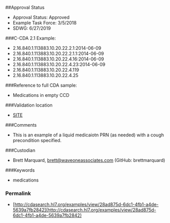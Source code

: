 ##Approval Status 

* Approval Status: Approved
* Example Task Force: 3/5/2018
* SDWG: 6/27/2019
 
###C-CDA 2.1 Example:

* 2.16.840.1.113883.10.20.22.2.1:2014-06-09
* 2.16.840.1.113883.10.20.22.2.1.1:2014-06-09
* 2.16.840.1.113883.10.20.22.4.16:2014-06-09
* 2.16.840.1.113883.10.20.22.4.23:2014-06-09
* 2.16.840.1.113883.10.20.22.4.119
* 2.16.840.1.113883.10.20.22.4.25


###Reference to full CDA sample:
* Medications in empty CCD


###Validation location

* [SITE](https://sitenv.org/sandbox-ccda/ccda-validator)


###Comments

* This is an example of a liquid medicaiotn PRN (as needed) with a cough precondition specified.  

###Custodian

* Brett Marquard, brett@waveoneassociates.com (GitHub: brettmarquard)

###Keywords

* medications


### Permalink 

* [http://cdasearch.hl7.org/examples/view/28ad875d-6dc1-4fb1-a4de-5639a7fb2842](http://cdasearch.hl7.org/examples/view/28ad875d-6dc1-4fb1-a4de-5639a7fb2842)